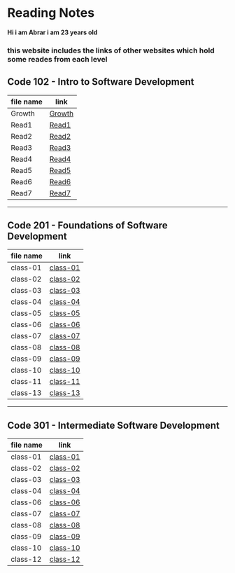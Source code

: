 # Reading Notes
**Hi i am Abrar i am 23 years old**

### this website includes the links of other websites which hold some reades from each level

## Code 102 - Intro to Software Development

|file name| link                                                           |
|---------|----------------------------------------------------------------|
|Growth   |[Growth](https://abraralzubaidi.github.io/reading-notes/Growth) |
|Read1    |[Read1](https://abraralzubaidi.github.io/reading-notes/Read1)   |
|Read2    |[Read2](https://abraralzubaidi.github.io/reading-notes/Read2)   |
|Read3    |[Read3](https://abraralzubaidi.github.io/reading-notes/Read3)   |
|Read4    |[Read4](https://abraralzubaidi.github.io/reading-notes/Read4)   |
|Read5    |[Read5](https://abraralzubaidi.github.io/reading-notes/Read5)   |
|Read6    |[Read6](https://abraralzubaidi.github.io/reading-notes/Read6)   | 
|Read7    |[Read7](https://abraralzubaidi.github.io/reading-notes/Read7)   |


-------------------------------------------------------------------------------------


## Code 201 - Foundations of Software Development

|file name| link                                                              |
|---------|-------------------------------------------------------------------|
|class-01 |[class-01](https://abraralzubaidi.github.io/reading-notes/class-01)|
|class-02 |[class-02](https://abraralzubaidi.github.io/reading-notes/class-02)|
|class-03 |[class-03](https://abraralzubaidi.github.io/reading-notes/class-03)|
|class-04 |[class-04](https://abraralzubaidi.github.io/reading-notes/class-04)|
|class-05 |[class-05](https://abraralzubaidi.github.io/reading-notes/class-05)|
|class-06 |[class-06](https://abraralzubaidi.github.io/reading-notes/class-06)|
|class-07 |[class-07](https://abraralzubaidi.github.io/reading-notes/class-07)|
|class-08 |[class-08](https://abraralzubaidi.github.io/reading-notes/class-08)|
|class-09 |[class-09](https://abraralzubaidi.github.io/reading-notes/class-09)|
|class-10 |[class-10](https://abraralzubaidi.github.io/reading-notes/class-10)|
|class-11 |[class-11](https://abraralzubaidi.github.io/reading-notes/class11)|
|class-13 |[class-13](https://abraralzubaidi.github.io/reading-notes/class-13)|


-----------------------------------------------------------------------------------------



## Code 301 - Intermediate Software Development

|file name| link                                                              |
|---------|-------------------------------------------------------------------|
|class-01 |[class-01](https://abraralzubaidi.github.io/reading-notes/301/class01)|
|class-02 |[class-02](https://abraralzubaidi.github.io/reading-notes/301/class02)|
|class-03 |[class-03](https://abraralzubaidi.github.io/reading-notes/301/class03)|
|class-04 |[class-04](https://abraralzubaidi.github.io/reading-notes/301/class04)|
|class-06 |[class-06](https://abraralzubaidi.github.io/reading-notes/301/class06)|
|class-07 |[class-07](https://abraralzubaidi.github.io/reading-notes/301/class07)|
|class-08 |[class-08](https://abraralzubaidi.github.io/reading-notes/301/class08)|
|class-09 |[class-09](https://abraralzubaidi.github.io/reading-notes/301/class09)|
|class-10 |[class-10](https://abraralzubaidi.github.io/reading-notes/301/class10)|
|class-12 |[class-12](https://abraralzubaidi.github.io/reading-notes/301/class12)|